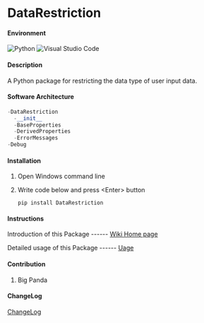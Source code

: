 # DataRestriction

#### Environment

![Python](https://img.shields.io/badge/Python-3.11.5-yellow) ![Visual Studio Code](https://img.shields.io/badge/Visual%20Studio%20Code-1.99.3-yellow)

#### Description

A Python package for restricting the data type of user input data.

#### Software Architecture

```python
-DataRestriction
  -__init__
  -BaseProperties
  -DerivedProperties
  -ErrorMessages
-Debug
```

#### Installation

1. Open Windows command line

2. Write code below and press \<Enter\> button

   ```
   pip install DataRestriction
   ```

#### Instructions

Introduction of  this Package ------ [Wiki Home page](https://gitee.com/camarolm/DataRestriction/wikis)

Detailed usage of this Package ------ [Uage](https://gitee.com/camarolm/DataRestriction/wikis/Usage)

#### Contribution

1.  Big Panda

#### ChangeLog

[ChangeLog](https://gitee.com/camarolm/DataRestriction/blob/master/ChangeLog.md)
